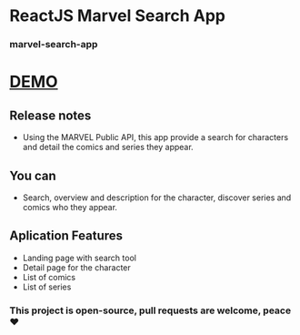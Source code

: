 # ReactJS Marvel Search App

### marvel-search-app
<a href="marvel-search-app-eight.vercel.app/">DEMO</a>
=======
## Release notes

- Using the MARVEL Public API, this app provide a search for characters and detail the comics and series they appear.

## You can

- Search, overview and description for the character, discover series and comics who they appear.

## Aplication Features

- Landing page with search tool
- Detail page for the character
- List of comics
- List of series

### This project is open-source, pull requests are welcome, peace ♥
